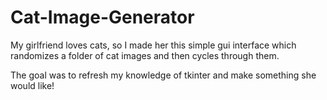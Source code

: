 # Cat-Image-Generator

My girlfriend loves cats, so I made her this simple gui interface which randomizes a folder of cat images and then cycles through them. 

The goal was to refresh my knowledge of tkinter and make something she would like!
